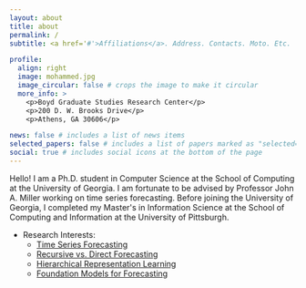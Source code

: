 ```yaml
---
layout: about
title: about
permalink: /
subtitle: <a href='#'>Affiliations</a>. Address. Contacts. Moto. Etc.

profile:
  align: right
  image: mohammed.jpg
  image_circular: false # crops the image to make it circular
  more_info: >
    <p>Boyd Graduate Studies Research Center</p>
    <p>200 D. W. Brooks Drive</p>
    <p>Athens, GA 30606</p>

news: false # includes a list of news items 
selected_papers: false # includes a list of papers marked as "selected={true}"
social: true # includes social icons at the bottom of the page
---
```


Hello! I am a Ph.D. student in Computer Science at the School of Computing at the University of Georgia. I am fortunate to be advised by Professor John A. Miller working on time series forecasting. Before joining the University of Georgia, I completed my Master's in Information Science at the School of Computing and Information at the University of Pittsburgh.

- Research Interests:
  - [Time Series Forecasting](https://otexts.com/fpp2/what-can-be-forecast.html)
  - [Recursive vs. Direct Forecasting](https://robjhyndman.com/papers/rectify.pdf)
  - [Hierarchical Representation Learning](https://arxiv.org/pdf/1206.5538)
  - [Foundation Models for Forecasting](https://arxiv.org/pdf/2401.13912.pdf)

